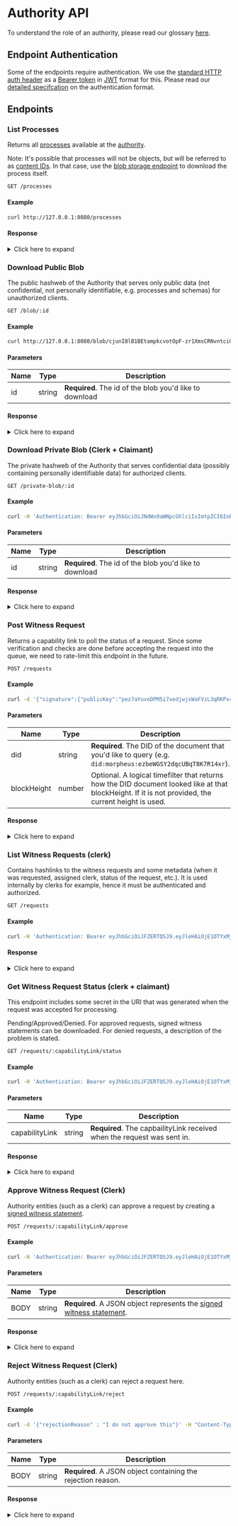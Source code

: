 # Authority API

To understand the role of an authority, please read our glossary [here](/glossary?id=authority).

## Endpoint Authentication

Some of the endpoints require authentication. We use the [standard HTTP auth header](https://developer.mozilla.org/en-US/docs/Web/HTTP/Headers/Authorization) as a [Bearer token](https://tools.ietf.org/html/rfc6750) in [JWT](https://jwt.io) format for this. Please read our [detailed specifcation](/api/auth) on the authentication format.

## Endpoints

### List Processes

Returns all [processes](/glossary?id=process) available at the [authority](/glossary?id=authority).

Note: It's possible that processes will not be objects, but will be referred to as [content IDs](/glossary?id=content-id). In that case, use the [blob storage endpoint](#Download-Public-Blob) to download the process itself.

```http
GET /processes
```

#### Example

```bash
curl http://127.0.0.1:8080/processes
```

#### Response

<details>
<summary>
Click here to expand
</summary>

```json
{
  "processes": [
    "cjuc1fS3_nrxuK0bRr3P3jZeFeT51naOCMXDPekX8rPqho",
    "cjunI8lB1BEtampkcvotOpF-zr1XmsCRNvntciGl3puOkg",
    "cjujqhFEN_T2BV-TcyGNTHNeUds3m8aAc-vIWUdZSyK9Sw"
  ]
}
```

</details>

### Download Public Blob

The public hashweb of the Authority that serves only public data (not confidential, not personally identifiable, e.g. processes and schemas) for unauthorized clients.

```http
GET /blob/:id
```

#### Example

```bash
curl http://127.0.0.1:8080/blob/cjunI8lB1BEtampkcvotOpF-zr1XmsCRNvntciGl3puOkg
```

#### Parameters

| Name | Type | Description |
|---|---|---|
| id | string | **Required**. The id of the blob you'd like to download |

#### Response

<details>
<summary>
Click here to expand
</summary>

```json
{
  "name": "Digitalize ID card",
  "version": 1,
  "description": "Using a selfie with your ID card we make that piece of plastic obsolete.",
  "claimSchema": "cjuQcHqNwTfmwUMfQPH0tnzmLY1pjDU_6RhO6PzNRsgZtY",
  "evidenceSchema": "cjuJt4rbRkRCRjMcsfqtZ_QZ02a2TMIGFOH2gGySXkS6_E",
  "constraintsSchema": null
}
```

</details>

### Download Private Blob (Clerk + Claimant)

The private hashweb of the Authority that serves confidential data (possibly containing personally identifiable data) for authorized clients.

```http
GET /private-blob/:id
```

#### Example

```bash
curl -H 'Authentication: Bearer eyJhbGciOiJNdWx0aWNpcGhlciIsImtpZCI6InBlejJDTGtCVWpIQjh3OEc4N0QzWWtSRWpwUnVpcVB1NkJyUnNnSE1ReTJQenQ2In0.eyJleHAiOjE1OTYxOTU3NzYsIm5iZiI6MTU5NjE5NTQ3NiwianRpIjoiY2p1cHFxdVJSYWcybEtUV0FqZS1mRGdvcllVQkVuNE5pNks4Uk11TmhYV05hOCJ9.c2V6ODM4TjZWb3ByQ2NvUW5aNDVCUTJrTDNZWEtwZ1FDZzZ2OTdqTTFMOHk2dVFzM1pSbjdMNUhWNVJtd2tTSnZjcWVCMjNEY1dXcFNUOVRCNHU3WVlBaEtlbg' http://127.0.0.1:8080/private-blob/cjunI8lB1BEtampkcvotOpF-zr1XmsCRNvntciGl3puOkg
```

#### Parameters

| Name | Type | Description |
|---|---|---|
| id | string | **Required**. The id of the blob you'd like to download |

#### Response

<details>
<summary>
Click here to expand
</summary>

```json
CONFIDENTAL_DATA
```

</details>

### Post Witness Request

Returns a capability link to poll the status of a request. Since some verification and checks are done before accepting the request into the queue, we need to rate-limit this endpoint in the future.

```http
POST /requests
```

#### Example

```bash
curl -d '{"signature":{"publicKey":"pez7aYuvoDPM5i7xedjwjsWaFVzL3qRKPv4sBLv3E3pAGi6","bytes":"sez8TJUpKMQXoMzD9nNchD2Ze23wWsSfWGeJBPCmyVKZFevPwJBvcazghLztVn9DjtEvVycDk1yVWacL81eYDjBrJWE"},"content":{"processId":"cjunI8lB1BEtampkcvotOpF-zr1XmsCRNvntciGl3puOkg","claimant":"did:morpheus:ezbeWGSY2dqcUBqT8K7R14xr#0","claim":{"subject":"did:morpheus:ezbeWGSY2dqcUBqT8K7R14xr","content":{"address":"A simple address","dateOfBirth":"22/03/1980","placeOfBirth":{"city":"Berlin","country":"Germany"}}},"evidence":{},"nonce":"uWgrHk2qbBtuUErYkJpr0y0P/1noSHbNgk+J2oYOxbTE+"}}' -H "Content-Type: application/json" -X POST http://127.0.0.1/requests
```

#### Parameters

| Name | Type | Description |
|---|---|---|
| did | string | **Required**. The DID of the document that you'd like to query (e.g. `did:morpheus:ezbeWGSY2dqcUBqT8K7R14xr`). |
| blockHeight | number | Optional. A logical timefilter that returns how the DID document looked like at that blockHeight. If it is not provided, the current height is used. |

#### Response

<details>
<summary>
Click here to expand
</summary>

```json
{
  "capabilityLink": "uA6o7GI7UQ8ZNWZxkF5FjjRmkeEK6YBT7EkEuVpLxfY-8"
}
```

</details>

### List Witness Requests (clerk)

Contains hashlinks to the witness requests and some metadata (when it was requested, assigned clerk, status of the request, etc.). It is used internally by clerks for example, hence it must be authenticated and authorized.

```http
GET /requests
```

#### Example

```bash
curl -H 'Authentication: Bearer eyJhbGciOiJFZERTQSJ9.eyJleHAiOjE1OTYxMjEzMTIsImlhdCI6MTU5NjEyMTAxMiwiaXNzIjoiZGlkOm1vcnBoZXVzOmV6cXp0SjZYWDZHRHhkU2dkaXlTaVQzSiJ9.-mN0biavcigNXot5PK-6Q4P41Y-gwEcg-gDkDctBkwxc7havxuV5U6kqu9cSKFHuZBdT-rle8vk_5ORqu1C6DQ' http://127.0.0.1:8080/requests
```

#### Response

<details>
<summary>
Click here to expand
</summary>

```json
{
  "requests": [
    {
      "capabilityLink": "uAn0nejG8RAdFMNMVtrNWH-hHaqPUrVixb98-FujIm1ay",
      "requestId": "cjuBy2Zn1m4VQ6CkyWrXinMxzDort58qlrBKxpNgcamj1Q",
      "dateOfRequest": "2020-03-12T04:52:04.000Z",
      "status": "approved",
      "processId": "cjunI8lB1BEtampkcvotOpF-zr1XmsCRNvntciGl3puOkg",
      "notes": null
    }
  ]
}
```

</details>

### Get Witness Request Status (clerk + claimant)

This endpoint includes some secret in the URI that was generated when the request was accepted for processing.

Pending/Approved/Denied. For approved requests, signed witness statements can be downloaded. For denied requests, a description of the problem is stated.

```http
GET /requests/:capabilityLink/status
```

#### Example

```bash
curl -H 'Authentication: Bearer eyJhbGciOiJFZERTQSJ9.eyJleHAiOjE1OTYxMjEzMTIsImlhdCI6MTU5NjEyMTAxMiwiaXNzIjoiZGlkOm1vcnBoZXVzOmV6cXp0SjZYWDZHRHhkU2dkaXlTaVQzSiJ9.-mN0biavcigNXot5PK-6Q4P41Y-gwEcg-gDkDctBkwxc7havxuV5U6kqu9cSKFHuZBdT-rle8vk_5ORqu1C6DQ' http://127.0.0.1:8080/requests/uA6o7GI7UQ8ZNWZxkF5FjjRmkeEK6YBT7EkEuVpLxfY-8/status
```

#### Parameters

| Name | Type | Description |
|---|---|---|
| capabilityLink | string | **Required**. The capbailityLink received when the request was sent in. |

#### Response

<details>
<summary>
Click here to expand
</summary>

```json
{
  "status": "approved",
  "signedStatement": {
    "signature": {
      "publicKey": "pez7aYuvoDPM5i7xedjwjsWaFVzL3qRKPv4sBLv3E3pAGi6",
      "bytes": "sezAAk8QmRNxaVG7KVGsMGPFB6zbFoKYq9Ky89Mv1gwdrqvXV5xNrn3hzxYATUrLZwBtS4acGNWGZhi1pgc2UwQvKkE"
    },
    "content": {
      "claim": {
        "subject": "did:morpheus:ezbeWGSY2dqcUBqT8K7R14xr",
        "content": {
          "address": "Berlin, Strasse",
          "dateOfBirth": "15/03/2002",
          "placeOfBirth": {
            "city": "Berlin",
            "country": "Germany"
          }
        }
      },
      "processId": "cjunI8lB1BEtampkcvotOpF-zr1XmsCRNvntciGl3puOkg",
      "constraints": {
        "after": "2020-03-13T15:13:34.090083",
        "before": "2021-03-13T00:00:00.000",
        "witness": "did:morpheus:ezbeWGSY2dqcUBqT8K7R14xr#0",
        "authority": "did:morpheus:ezbeWGSY2dqcUBqT8K7R14xr",
        "content": null
      },
      "nonce": "uOGDljmXqzu5eMIHAhj6Ic88Ruquym0S2YsOxozYpXV22"
    }
  },
  "rejectionReason": null
}
```

</details>

### Approve Witness Request (Clerk)

Authority entities (such as a clerk) can approve a request by creating a [signed witness statement](/glossary?id=signed-witness-statement).

```http
POST /requests/:capabilityLink/approve
```

#### Example

```bash
curl -H 'Authentication: Bearer eyJhbGciOiJFZERTQSJ9.eyJleHAiOjE1OTYxMjEzMTIsImlhdCI6MTU5NjEyMTAxMiwiaXNzIjoiZGlkOm1vcnBoZXVzOmV6cXp0SjZYWDZHRHhkU2dkaXlTaVQzSiJ9.-mN0biavcigNXot5PK-6Q4P41Y-gwEcg-gDkDctBkwxc7havxuV5U6kqu9cSKFHuZBdT-rle8vk_5ORqu1C6DQ' -d '{"signature":{"publicKey":"pez7aYuvoDPM5i7xedjwjsWaFVzL3qRKPv4sBLv3E3pAGi6","bytes":"sezAg5HVCZVNvCbpqaQa1VdtnJuU4ezKTGCLSefqyTrje3QnUh2JCadi1E26NUF5PWbG4VSQjn9HLey5FNCwtDKhPZD"},"content":{"claim":{"subject":"did:morpheus:ezbeWGSY2dqcUBqT8K7R14xr","content":{"address":"An Address","dateOfBirth":"22/03/1984","placeOfBirth":{"city":"Berlin","country":"Germany"}}},"processId":"cjunI8lB1BEtampkcvotOpF-zr1XmsCRNvntciGl3puOkg","constraints":{"after":"2020-03-17T10:58:31.143296","before":"2021-03-17T00:00:00.000","witness":"did:morpheus:ezbeWGSY2dqcUBqT8K7R14xr#0","authority":"did:morpheus:ezbeWGSY2dqcUBqT8K7R14xr","content":null},"nonce":"uDWnyDlJNtbOGlkPV52h37qT3aIo6EDHmAy1QCzSAMtbq"}}' -H "Content-Type: application/json" -X POST http://127.0.0.1/requests/uA6o7GI7UQ8ZNWZxkF5FjjRmkeEK6YBT7EkEuVpLxfY-8/approve
```

#### Parameters

| Name | Type | Description |
|---|---|---|
| BODY | string | **Required**. A JSON object represents the [signed witness statement](/glossary?id=signed-witness-statement). |

#### Response

<details>
<summary>
Click here to expand
</summary>

```json
{
  "success": true,
}
```

</details>

### Reject Witness Request (Clerk)

Authority entities (such as a clerk) can reject a request here.

```http
POST /requests/:capabilityLink/reject
```

#### Example

```bash
curl -d '{"rejectionReason" : "I do not approve this"}' -H "Content-Type: application/json" -H 'Authentication: Bearer eyJhbGciOiJFZERTQSJ9.eyJleHAiOjE1OTYxMjEzMTIsImlhdCI6MTU5NjEyMTAxMiwiaXNzIjoiZGlkOm1vcnBoZXVzOmV6cXp0SjZYWDZHRHhkU2dkaXlTaVQzSiJ9.-mN0biavcigNXot5PK-6Q4P41Y-gwEcg-gDkDctBkwxc7havxuV5U6kqu9cSKFHuZBdT-rle8vk_5ORqu1C6DQ' -X POST http://127.0.0.1/requests/uA6o7GI7UQ8ZNWZxkF5FjjRmkeEK6YBT7EkEuVpLxfY-8/reject
```

#### Parameters

| Name | Type | Description |
|---|---|---|
| BODY | string | **Required**. A JSON object containing the rejection reason. |

#### Response

<details>
<summary>
Click here to expand
</summary>

```json
{
  "success": true,
}
```

</details>
